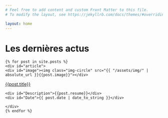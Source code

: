 ```yaml
---
# Feel free to add content and custom Front Matter to this file.
# To modify the layout, see https://jekyllrb.com/docs/themes/#overriding-theme-defaults

layout: home
---
```


<div id="home">
  <h1>Les dernières actus</h1>
 
    {% for post in site.posts %}
    <div id="article"> 
    <div id="image"><img class="img-circle" src="{{ "/assets/img/" | absolute_url }}{{post.image}}"></div>
<div id="Bloc2">
    <div id="Titre"><a href="{{ site.baseurl }}{{ post.url }}">{{post.title}}</a></div>

    <div id="Description">{{post.resume}}</div>
    <div id="Date">{{ post.date | date_to_string }}</div>
 </div>   
    
    </div>
    {% endfor %}
 
</div>
